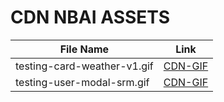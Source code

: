 # CDN NBAI ASSETS

| File Name | Link |
| --------- | ---- |
| testing-card-weather-v1.gif | [CDN-GIF](https://cdn.jsdelivr.net/gh/tutosrive/images-projects-srm-trg@main/NBAI/testing-card-weather-V1.gif) |
| testing-user-modal-srm.gif | [CDN-GIF](https://cdn.jsdelivr.net/gh/tutosrive/images-projects-srm-trg@main/NBAI/testing-user-modal-srm.gif) |
